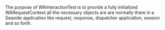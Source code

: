 The purpose of WAInteractionTest is to provide a fully initialized WARequestContext all the necessary objects are are normally there in a Seaside application like request, response, dispatcher application, session and so forth.